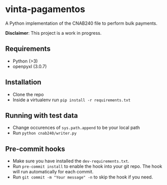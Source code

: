 # vinta-pagamentos

A Python implementation of the CNAB240 file to perform bulk payments.

**Disclaimer**: This project is a work in progress. 


## Requirements

- Python (>3)
- openpyxl (3.0.7)

## Installation
- Clone the repo
- Inside a virtualenv run `pip install -r requirements.txt`

## Running with test data

- Change occurences of `sys.path.append` to be your local path
- Run `python cnab240/writer.py`

## Pre-commit hooks
- Make sure you have installed the `dev-requirements.txt`.
- Run `pre-commit install` to enable the hook into your git repo. The hook will run automatically for each commit.
- Run `git commit -m "Your message" -n` to skip the hook if you need.